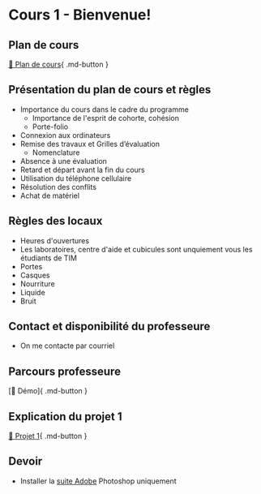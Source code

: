 # Cours 1 - Bienvenue!

## Plan de cours
[📁 Plan de cours](){ .md-button }   <br>

## Présentation du plan de cours et règles
* Importance du cours dans le cadre du programme
     *  Importance de l'esprit de cohorte, cohésion
     *  Porte-folio
* Connexion aux ordinateurs
* Remise des travaux et Grilles d’évaluation
     * Nomenclature
* Absence à une évaluation
* Retard et départ avant la fin du cours
* Utilisation du téléphone cellulaire
* Résolution des conflits
* Achat de matériel

##  Règles des locaux 
* Heures d'ouvertures
* Les laboratoires, centre d'aide et cubicules sont unquiement vous les étudiants de TIM  
* Portes
* Casques
* Nourriture
* Liquide
* Bruit

## Contact et disponibilité du professeure
* On me contacte par courriel


## Parcours professeure 
[📁 Démo]{ .md-button }   <br>


## Explication du projet 1
  [📁 Projet 1](./projets/projet01.md){ .md-button }   <br>

## Devoir
* Installer la [suite Adobe](https://www.adobe.com/ca/creativecloud/plans.html?gclid=EAIaIQobChMIs5G7p-iGiAMV6U5HAR1GRxe7EAAYASAAEgKu1_D_BwE&sdid=39JWBGYD&mv=search&mv2=paidsearch&ef_id=EAIaIQobChMIs5G7p-iGiAMV6U5HAR1GRxe7EAAYASAAEgKu1_D_BwE:G:s&s_kwcid=AL!3085!3!558730303399!p!!g!!subscribe%20adobe!15156934695!131017413484&mv=search&gad_source=1) Photoshop uniquement

